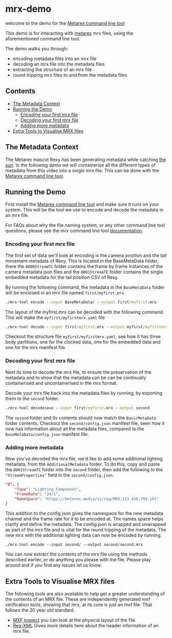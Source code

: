 # mrx-demo

welcome to the demo for the [Metarex command line tool](https://github.com/metarex-media/mrx-tool)

This demo is for interacting with [metarex](https://metarex.media/) mrx files,
using the aforementioned command line tool.

The demo walks you through:

- encoding metadata files into an mrx file
- decoding an mrx file into the metadata files
- extracting the structure of an mrx file
- round tripping mrx files to and from the metadata files

## Contents

- [The Metadata Context](#the-metadata-context)
- [Running the Demo](#running-the-demo)
  - [Encoding your first mrx file](#encoding-your-first-mrx-file)
  - [Decoding your first mrx file](#decoding-your-first-mrx-file)
  - [Adding more metadata](#adding-more-metadata)
- [Extra Tools to Visualise MRX files](#extra-tools-to-visualise-mrx-files)

## The Metadata Context

The Metarex mascot Rexy has been generating metadata
while catching [the sun](https://metarex.media/meeja/mrx-rexy-nab-2023.mp4).
In the following demo we will containerise all
the different types of metadata from this video
into a single mrx file.
This can be done with the
[Metarex command line tool](https://github.com/metarex-media/mrx-tool).

## Running the Demo

First install the
[Metarex command line tool](https://github.com/metarex-media/mrx-tool)
and make sure it runs on your system. This will be the tool we use to encode
and decode the metadata in an mrx file.

For FAQs about why the file naming system,
or any other command line tool questions,
please see the mrx command line tool
[documentation](https://github.com/metarex-media/mrx-tool/blob/main/HELP.md).

### Encoding your first mrx file

The first set of data we'll look at encoding is the camera position and the
tail movement metadata of Rexy. This is located in the BaseMetaData folder,
there the `0000StreamTC` folder contains the frame by
frame instances of the camera metadata json files
and the `0001StreamTE` folder contains the single embedded metadata
for the tail position CSV of Rexy.

By running the following command, the metadata in the `BaseMetaData`
folder will be enclosed in an mrx file named `first/myfirst.mrx`.

```cmd
./mrx-tool encode --input BaseMetaData/ --output first/myfirst.mrx
```

The layout of the myfirst.mrx can be decoded with the
following command. This will make the `myfirst/myfirstmrx.yaml` file

```cmd
./mrx-tool decode --input first/myfirst.mrx --output myfirst/myfirstmrx.yaml
```

Checkout the structure file `myfirst/myfirstmrx.yaml`, see how it has three body partitions,
one for the clocked data, one for the embedded data and one for the
mrx manifest file.

### Decoding your first mrx file

Next its time to decode the mrx file, to ensure the preservation of the metadata
and to show that the metadata can be can be continually
containerised and uncontainerised in the mrx format.

Decode your mrx file back into the metadata files by running,
by exporting them to the `second` folder.

```cmd
./mrx-tool decodesave --input first/myfirst.mrx --output second
```

The `second` folder and its contents should now match the `BasicMetaData` folder contents.
Checkout the `second/config.json` manifest file, seen how it now has information
about all the metadata files, compared to the `BaseMetaData/config.json`
manifest file.

### Adding more metadata

Now you've decoded the mrx file, we'd like to add some additional lighting metadata,
from the `AdditionalMetadata` folder. To do this, copy and paste the `0002StreamTC` folder
into the `second` folder, then add the following to the `"StreamProperties"` field in the `second/config.json`.

```json
"2": {
    "Type": "Lighting Component",
    "FrameRate": "24/1",
    "NameSpace": "https://metarex.media/ui/reg/MRX.123.456.789.jkl"
}
```

This addition to the config json gives the namespace for the new metadata channel
and the frame rate for it to be encoded at. The names space helps clarify and define
the metadata. The config.json is wrapped and unwrapped
as part of the mrx file and is vital for the round tripping of the metadata.
The new mrx with the additional lighting data can now be encoded by running.

```./mrx-tool encode --input second/ --output second/second.mrx```

You can now extract the contents of the mrx file using the methods described earlier,
or do anything you please with the file. Please play around
and if you find any issues let us know.

## Extra Tools to Visualise MRX files

The following tools are also available to help get a greater
understanding of the contents of an MRX file. These are independently generated
mxf verification tools, showing that mrx, at its core is just an mxf file. That follows
the 20 year old standard.

- [MXF inspect](https://github.com/Myriadbits/MXFInspect) you can look at the physical layout of the file.
- [Reg-XML](https://registry.smpte-ra.org/apps/regxmldump/view/published/)
Gives more details here about the header information of an mrx file.
